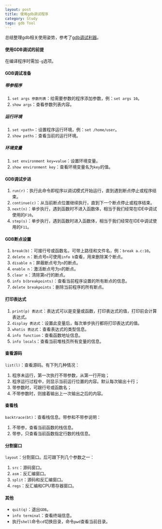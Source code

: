 ```yaml
---
layout: post
title: 使用gdb调试程序
category: Study
tags: gdb Tool
---
```


总结整理gdb相关使用姿势，参考了[gdb调试利器][gdb_link]。

#### 使用GDB调试的前提

在编译程序时需加`-g`选项。

#### GDB调试准备

##### 带参程序

1. `set args 参数列表`：给需要参数的程序添加参数，例：`set args 10`。
2. `show args`：查看参数列表内容。

##### 运行环境

1. `set <path>`：设置程序运行环境，例：`set /home/user`。
2. `show paths`：查看当前的运行环境。

##### 环境变量

1. `set environment key=value`：设置环境变量。
2. `show environment key`：查看环境变量名为`key`的值。

#### GDB调试步进

1. `run(r)`：执行此命令即程序以调试模式开始运行，直到遇到断点停止或程序结束。
2. `continue(c)`：从当前断点位置继续执行，直到下一个断点停止或程序结束。
3. `next(n)`：单步执行，遇到函数时不进入函数体，相当于我们经常在IDE中调试使用的`F10`。
4. `step(s)`：单步执行，遇到函数时进入函数体，相当于我们经常在IDE中调试使用的`F11`。

#### GDB断点设置

1. `break(b)`：可接行号或函数名，可带上路径和文件名，例：`break a.c:10`。
2. `delete n`：断点号`n`可使用`info b`查看，用来删除某个断点。
3. `disable n`：屏蔽断点号为`n`的断点。
4. `enable n`：激活断点号为`n`的断点。
5. `clear n`：清除第`n`行的断点。
6. `info b(breakpoints)`：查看当前程序设置的所有断点的信息。
7. `delete breakpoints`：删除当前程序的所有断点。

#### 打印表达式

1. `print(p) 表达式`：表达式可以是变量或函数，打印表达式的值，打印前会计算表达式。
2. `display 表达式`：设置此变量后，每次单步执行都将打印表达式的值。
3. `whatis 表达式`：查看表达式的类型信息。
4. `info function`：查看函数地址信息。
5. `info locals`：查看当前堆栈页所有变量的信息。

#### 查看源码

`list(l)`：查看源码。有下列几种情况：

1. 程序未运行，第一次执行不带参数，从第一行开始；
2. 程序运行过程中，则显示当前运行位置的内容。默认每次输出十行；
3. 带参数时，可跟行号或函数名；
4. 不带参数时，则接着输出上一次输出之后的内容。

#### 查看栈

`backtrace(bt)`：查看栈信息。带参和不带参说明：

1. 不带参，查看当前函数的栈信息。
2. 带参，只查看当前函数指定行数的栈信息。

#### 分割窗口

`layout`：分割窗口。后可跟下列几个参数之一：

1. `src`：源码窗口。
2. `asm`：反汇编窗口。
3. `split`：源码和反汇编窗口。
4. `regs`：反汇编和CPU寄存器窗口。

#### 其他

* `quit(q)`：退出`GDB`。
* `info terminal`：查看终端信息。
* 执行`shell`命令`cd`切换目录，命令`pwd`查看当前目录。

[gdb_link]: http://linuxtools-rst.readthedocs.io/zh_CN/latest/tool/gdb.html

